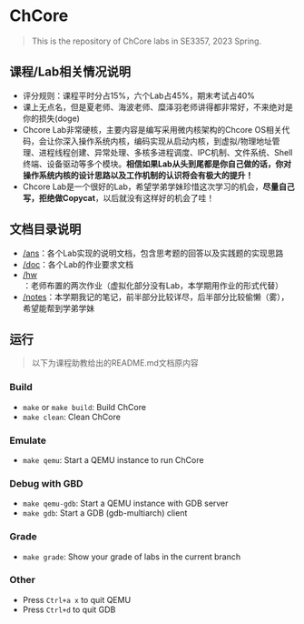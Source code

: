 # ChCore

>  This is the repository of ChCore labs in SE3357, 2023 Spring.

## 课程/Lab相关情况说明

- 评分规则：课程平时分占15%，六个Lab占45%，期末考试占40%
- 课上无点名，但是夏老师、海波老师、糜泽羽老师讲得都非常好，不来绝对是你的损失(doge)
- Chcore Lab非常硬核，主要内容是编写采用微内核架构的Chcore OS相关代码，会让你深入操作系统内核，编码实现从启动内核，到虚拟/物理地址管理、进程线程创建、异常处理、多核多进程调度、IPC机制、文件系统、Shell终端、设备驱动等多个模块。**相信如果Lab从头到尾都是你自己做的话，你对操作系统内核的设计思路以及工作机制的认识将会有极大的提升！**
- Chcore Lab是一个很好的Lab，希望学弟学妹珍惜这次学习的机会，**尽量自己写，拒绝做Copycat**，以后就没有这样好的机会了哇！



## 文档目录说明

- [/ans](./ans)：各个Lab实现的说明文档，包含思考题的回答以及实践题的实现思路
- [/doc](./doc)：各个Lab的作业要求文档
- [/hw](./hw)：老师布置的两次作业（虚拟化部分没有Lab，本学期用作业的形式代替）
- [/notes](./notes)：本学期我记的笔记，前半部分比较详尽，后半部分比较偷懒（雾），希望能帮到学弟学妹



## 运行

> 以下为课程助教给出的README.md文档原内容

### Build

- `make` or `make build`: Build ChCore
- `make clean`: Clean ChCore

### Emulate

- `make qemu`: Start a QEMU instance to run ChCore

### Debug with GBD

- `make qemu-gdb`: Start a QEMU instance with GDB server
- `make gdb`: Start a GDB (gdb-multiarch) client

### Grade

- `make grade`: Show your grade of labs in the current branch

### Other

- Press `Ctrl+a x` to quit QEMU
- Press `Ctrl+d` to quit GDB
